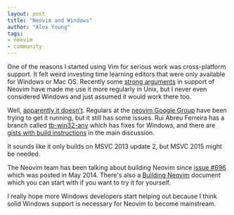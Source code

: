 ```yaml
---
layout: post
title: "Neovim and Windows"
author: "Alex Young"
tags: 
- neovim
- community
---
```


One of the reasons I started using Vim for serious work was cross-platform support.  It felt weird investing time learning editors that were only available for Windows or Mac OS.  Recently some [strong arguments](http://usevim.com/2015/01/16/neovim-better/) in support of Neovim have made me use it more regularly in Unix, but I never even considered Windows and just assumed it would work there too.

Well, [apparently it doesn't](https://groups.google.com/d/topic/neovim/G1qNr99K7Zo/discussion).  Regulars at the [neovim Google Group](https://groups.google.com/forum/#!forum/neovim) have been trying to get it running, but it still has some issues.  Rui Abreu Ferreira has a branch called [tb-win32-any](https://github.com/equalsraf/neovim/tree/tb-win32-any) which has fixes for Windows, and there are [gists with build instructions](https://groups.google.com/d/msg/neovim/G1qNr99K7Zo/qtQVUHG3PdMJ) in the main discussion.

It sounds like it only builds on MSVC 2013 update 2, but MSVC 2015 might be needed.

The Neovim team has been talking about building Neovim since [issue #696](https://github.com/neovim/neovim/issues/696) which was posted in May 2014.  There's also a [Building Neovim](https://github.com/neovim/neovim/wiki/Building-Neovim) document which you can start with if you want to try it for yourself.

I really hope more Windows developers start helping out because I think solid Windows support is necessary for Neovim to become mainstream.

